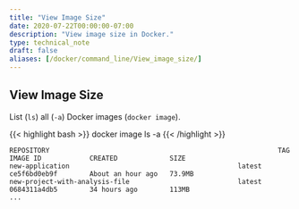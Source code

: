 ```yaml
---
title: "View Image Size"
date: 2020-07-22T00:00:00-07:00
description: "View image size in Docker."
type: technical_note
draft: false
aliases: [/docker/command_line/View_image_size/]
---
```


## View Image Size

List (`ls`) all (`-a`) Docker images (`docker image`).

{{< highlight bash >}}
docker image ls -a
{{< /highlight >}}
```
REPOSITORY                                                         TAG                            IMAGE ID            CREATED             SIZE
new-application                                          latest                         ce5f6bd0eb9f        About an hour ago   73.9MB
new-project-with-analysis-file                           latest                         0684311a4db5        34 hours ago        113MB
...
```